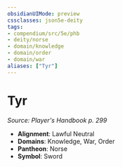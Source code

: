 ```yaml
---
obsidianUIMode: preview
cssclasses: json5e-deity
tags:
- compendium/src/5e/phb
- deity/norse
- domain/knowledge
- domain/order
- domain/war
aliases: ["Tyr"]
---
```

# Tyr
*Source: Player's Handbook p. 299* 

- **Alignment**: Lawful Neutral
- **Domains**: Knowledge, War, Order
- **Pantheon**: Norse
- **Symbol**: Sword